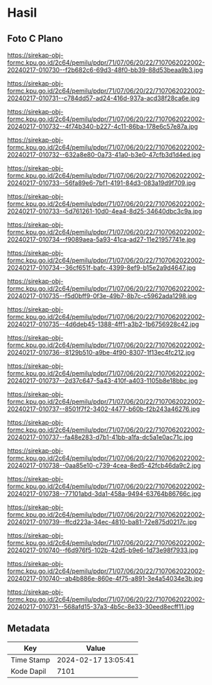 # Hasil

## Foto C Plano

https://sirekap-obj-formc.kpu.go.id/2c64/pemilu/pdpr/71/07/06/20/22/7107062022002-20240217-010730--f2b682c6-69d3-48f0-bb39-88d53beaa9b3.jpg

https://sirekap-obj-formc.kpu.go.id/2c64/pemilu/pdpr/71/07/06/20/22/7107062022002-20240217-010731--c784dd57-ad24-416d-937a-acd38f28ca6e.jpg

https://sirekap-obj-formc.kpu.go.id/2c64/pemilu/pdpr/71/07/06/20/22/7107062022002-20240217-010732--4f74b340-b227-4c11-86ba-178e6c57e87a.jpg

https://sirekap-obj-formc.kpu.go.id/2c64/pemilu/pdpr/71/07/06/20/22/7107062022002-20240217-010732--632a8e80-0a73-41a0-b3e0-47cfb3d1d4ed.jpg

https://sirekap-obj-formc.kpu.go.id/2c64/pemilu/pdpr/71/07/06/20/22/7107062022002-20240217-010733--56fa89e6-7bf1-4191-84d3-083a19d9f709.jpg

https://sirekap-obj-formc.kpu.go.id/2c64/pemilu/pdpr/71/07/06/20/22/7107062022002-20240217-010733--5d761261-10d0-4ea4-8d25-34640dbc3c9a.jpg

https://sirekap-obj-formc.kpu.go.id/2c64/pemilu/pdpr/71/07/06/20/22/7107062022002-20240217-010734--f9089aea-5a93-41ca-ad27-11e21957741e.jpg

https://sirekap-obj-formc.kpu.go.id/2c64/pemilu/pdpr/71/07/06/20/22/7107062022002-20240217-010734--36cf651f-bafc-4399-8ef9-b15e2a9d4647.jpg

https://sirekap-obj-formc.kpu.go.id/2c64/pemilu/pdpr/71/07/06/20/22/7107062022002-20240217-010735--f5d0bff9-0f3e-49b7-8b7c-c5962ada1298.jpg

https://sirekap-obj-formc.kpu.go.id/2c64/pemilu/pdpr/71/07/06/20/22/7107062022002-20240217-010735--4d6deb45-1388-4ff1-a3b2-1b6756928c42.jpg

https://sirekap-obj-formc.kpu.go.id/2c64/pemilu/pdpr/71/07/06/20/22/7107062022002-20240217-010736--8129b510-a9be-4f90-8307-1f13ec4fc212.jpg

https://sirekap-obj-formc.kpu.go.id/2c64/pemilu/pdpr/71/07/06/20/22/7107062022002-20240217-010737--2d37c647-5a43-410f-a403-1105b8e18bbc.jpg

https://sirekap-obj-formc.kpu.go.id/2c64/pemilu/pdpr/71/07/06/20/22/7107062022002-20240217-010737--8501f7f2-3402-4477-b60b-f2b243a46276.jpg

https://sirekap-obj-formc.kpu.go.id/2c64/pemilu/pdpr/71/07/06/20/22/7107062022002-20240217-010737--fa48e283-d7b1-41bb-a1fa-dc5a1e0ac71c.jpg

https://sirekap-obj-formc.kpu.go.id/2c64/pemilu/pdpr/71/07/06/20/22/7107062022002-20240217-010738--0aa85e10-c739-4cea-8ed5-42fcb46da9c2.jpg

https://sirekap-obj-formc.kpu.go.id/2c64/pemilu/pdpr/71/07/06/20/22/7107062022002-20240217-010738--77101abd-3da1-458a-9494-63764b86766c.jpg

https://sirekap-obj-formc.kpu.go.id/2c64/pemilu/pdpr/71/07/06/20/22/7107062022002-20240217-010739--ffcd223a-34ec-4810-ba81-72e875d0217c.jpg

https://sirekap-obj-formc.kpu.go.id/2c64/pemilu/pdpr/71/07/06/20/22/7107062022002-20240217-010740--f6d976f5-102b-42d5-b9e6-1d73e98f7933.jpg

https://sirekap-obj-formc.kpu.go.id/2c64/pemilu/pdpr/71/07/06/20/22/7107062022002-20240217-010740--ab4b886e-860e-4f75-a891-3e4a54034e3b.jpg

https://sirekap-obj-formc.kpu.go.id/2c64/pemilu/pdpr/71/07/06/20/22/7107062022002-20240217-010731--568afd15-37a3-4b5c-8e33-30eed8ecff11.jpg


## Metadata

| Key        | Value               |
| ---------- | ------------------- |
| Time Stamp | 2024-02-17 13:05:41 |
| Kode Dapil | 7101                |



